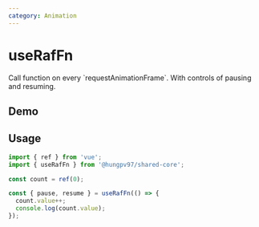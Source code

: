 ```yaml
---
category: Animation
---
```


<script setup>
import Demo from './demo.vue'
</script>

# useRafFn

<FunctionInfo fn="useRafFn" :frontmatter="$frontmatter" package="Share - Core" />
Call function on every `requestAnimationFrame`. With controls of pausing and resuming.

## Demo

<DemoContainer>
  <Demo />
</DemoContainer>

## Usage

```js
import { ref } from 'vue';
import { useRafFn } from '@hungpv97/shared-core';

const count = ref(0);

const { pause, resume } = useRafFn(() => {
  count.value++;
  console.log(count.value);
});
```
